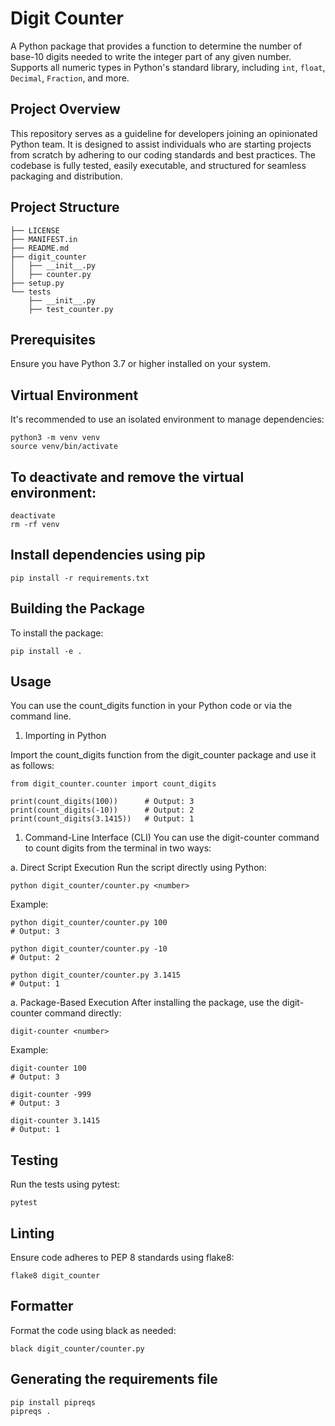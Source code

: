 # Digit Counter
A Python package that provides a function to determine the number of base-10 digits needed to write the integer part of any given number. Supports all numeric types in Python's standard library, including `int`, `float`, `Decimal`, `Fraction`, and more.

## Project Overview
This repository serves as a guideline for developers joining an opinionated Python team. It is designed to assist individuals who are starting projects from scratch by adhering to our coding standards and best practices. The codebase is fully tested, easily executable, and structured for seamless packaging and distribution.

## Project Structure
```
├── LICENSE
├── MANIFEST.in
├── README.md
├── digit_counter
│   ├── __init__.py
│   ├── counter.py
├── setup.py
└── tests
    ├── __init__.py
    ├── test_counter.py
```

## Prerequisites

Ensure you have Python 3.7 or higher installed on your system.

## Virtual Environment

It's recommended to use an isolated environment to manage dependencies:

```
python3 -m venv venv
source venv/bin/activate
```

## To deactivate and remove the virtual environment:
```
deactivate
rm -rf venv
```

## Install dependencies using pip
```
pip install -r requirements.txt
```

## Building the Package
To install the package:
```
pip install -e .
```

## Usage
You can use the count_digits function in your Python code or via the command line.

1. Importing in Python

Import the count_digits function from the digit_counter package and use it as follows:
```
from digit_counter.counter import count_digits

print(count_digits(100))      # Output: 3
print(count_digits(-10))      # Output: 2
print(count_digits(3.1415))   # Output: 1
```

1. Command-Line Interface (CLI)
You can use the digit-counter command to count digits from the terminal in two ways:

a. Direct Script Execution
Run the script directly using Python:
```
python digit_counter/counter.py <number>
```

Example:
```
python digit_counter/counter.py 100
# Output: 3

python digit_counter/counter.py -10
# Output: 2

python digit_counter/counter.py 3.1415
# Output: 1
```

a. Package-Based Execution
After installing the package, use the digit-counter command directly:
```
digit-counter <number>
```

Example:
```
digit-counter 100
# Output: 3

digit-counter -999
# Output: 3

digit-counter 3.1415
# Output: 1
```

## Testing
Run the tests using pytest:
```
pytest
```

## Linting
Ensure code adheres to PEP 8 standards using flake8:
```
flake8 digit_counter
```

## Formatter
Format the code using black as needed:
```
black digit_counter/counter.py
```

## Generating the requirements file
```
pip install pipreqs
pipreqs .
```
